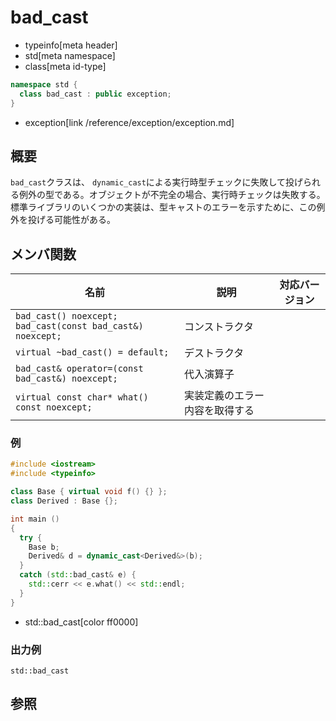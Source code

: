 # bad_cast
* typeinfo[meta header]
* std[meta namespace]
* class[meta id-type]

```cpp
namespace std {
  class bad_cast : public exception;
}
```
* exception[link /reference/exception/exception.md]

## 概要
`bad_cast`クラスは、 `dynamic_cast`による実行時型チェックに失敗して投げられる例外の型である。オブジェクトが不完全の場合、実行時チェックは失敗する。標準ライブラリのいくつかの実装は、型キャストのエラーを示すために、この例外を投げる可能性がある。


## メンバ関数

| 名前 | 説明 | 対応バージョン |
|------------------------------------------------------------------|--------------------------------|---|
| `bad_cast() noexcept;`<br/>`bad_cast(const bad_cast&) noexcept;` | コンストラクタ | |
| `virtual ~bad_cast() = default;`                                 | デストラクタ | |
| `bad_cast& operator=(const bad_cast&) noexcept;`                 | 代入演算子 | |
| `virtual const char* what() const noexcept;`                     | 実装定義のエラー内容を取得する | |


### 例
```cpp example
#include <iostream>
#include <typeinfo>

class Base { virtual void f() {} };
class Derived : Base {};

int main ()
{
  try {
    Base b;
    Derived& d = dynamic_cast<Derived&>(b);
  }
  catch (std::bad_cast& e) {
    std::cerr << e.what() << std::endl;
  }
}
```
* std::bad_cast[color ff0000]

### 出力例
```
std::bad_cast
```

## 参照

